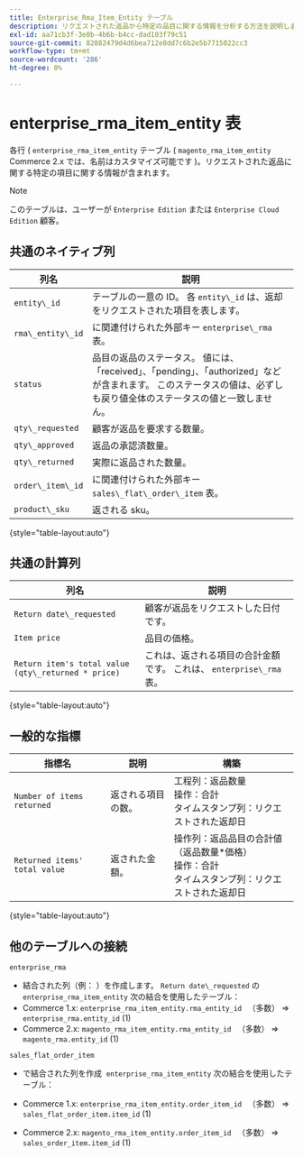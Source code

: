 ```yaml
---
title: Enterprise_Rma_Item_Entity テーブル
description: リクエストされた返品から特定の品目に関する情報を分析する方法を説明します。
exl-id: aa71cb3f-3e0b-4b6b-b4cc-dad103f79c51
source-git-commit: 82882479d4d6bea712e8dd7c6b2e5b7715022cc3
workflow-type: tm+mt
source-wordcount: '286'
ht-degree: 0%

---
```


# enterprise_rma_item_entity 表

各行 ( `enterprise_rma_item_entity` テーブル ( `magento_rma_item_entity` Commerce 2.x では、名前はカスタマイズ可能です )。リクエストされた返品に関する特定の項目に関する情報が含まれます。

>[!NOTE]
>
>このテーブルは、ユーザーが `Enterprise Edition` または `Enterprise Cloud Edition` 顧客。

## 共通のネイティブ列

| **列名** | **説明** |
|---|---|
| `entity\_id` | テーブルの一意の ID。 各 `entity\_id` は、返却をリクエストされた項目を表します。 |
| `rma\_entity\_id` | に関連付けられた外部キー `enterprise\_rma` 表。 |
| `status` | 品目の返品のステータス。 値には、「received」、「pending」、「authorized」などが含まれます。 このステータスの値は、必ずしも戻り値全体のステータスの値と一致しません。 |
| `qty\_requested` | 顧客が返品を要求する数量。 |
| `qty\_approved` | 返品の承認済数量。 |
| `qty\_returned` | 実際に返品された数量。 |
| `order\_item\_id` | に関連付けられた外部キー `sales\_flat\_order\_item` 表。 |
| `product\_sku` | 返される sku。 |

{style=&quot;table-layout:auto&quot;}

## 共通の計算列

| **列名** | **説明** |
|---|---|
| `Return date\_requested` | 顧客が返品をリクエストした日付です。 |
| `Item price` | 品目の価格。 |
| `Return item's total value (qty\_returned * price)` | これは、返される項目の合計金額です。 これは、 `enterprise\_rma` 表。 |

{style=&quot;table-layout:auto&quot;}

## 一般的な指標

| **指標名** | **説明** | **構築** |
|---|---|---|
| `Number of items returned` | 返される項目の数。 | 工程列：返品数量<br>操作：合計<br>タイムスタンプ列：リクエストされた返却日 |
| `Returned items' total value` | 返された金額。 | 操作列：返品品目の合計値（返品数量*価格）<br>操作：合計<br>タイムスタンプ列：リクエストされた返却日 |

{style=&quot;table-layout:auto&quot;}

## 他のテーブルへの接続

`enterprise_rma`

* 結合された列（例： ）を作成します。 `Return date\_requested` の `enterprise_rma_item_entity` 次の結合を使用したテーブル：
* Commerce 1.x: `enterprise_rma_item_entity.rma_entity_id ` （多数） => `enterprise_rma.entity_id` (1)
* Commerce 2.x: `magento_rma_item_entity.rma_entity_id ` （多数） => `magento_rma.entity_id` (1)

`sales_flat_order_item`

* で結合された列を作成  `enterprise_rma_item_entity` 次の結合を使用したテーブル：

* Commerce 1.x: `enterprise_rma_item_entity.order_item_id ` （多数） => `sales_flat_order_item.item_id` (1)
* Commerce 2.x: `magento_rma_item_entity.order_item_id ` （多数） => `sales_order_item.item_id` (1)
